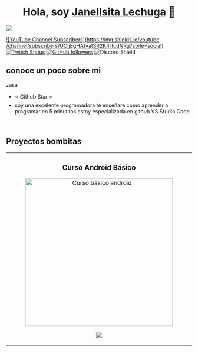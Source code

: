 <div align="center">
<h1 align="center">Hola, soy <a href="https://aristi.dev">Janellsita Lechuga</a> 👋</h1>
</div>
<img src="https://github.com/user-attachments/assets/9be5856c-c6ae-4c4d-a748-db2245b34ade">

[![YouTube Channel Subscribers](https://img.shields.io/youtube  /channel/subscribers/UCIjEgHA1vatSR2K4rfcdNRg?style=social)](https://youtube.com/aristidevs?sub_confirmation=1)
[![Twitch Status](https://img.shields.io/twitch/status/aristidevs?style=social)](https://www.twitch.tv/aristidevs)
[![GitHub followers](https://img.shields.io/github/followers/arisguimera?style=social)](https://github.com/ArisGuimera)
![Discord Shield](https://discordapp.com/api/guilds/807719549075980308/widget.png?style=shield)

## conoce un poco sobre mi 
zasa
- ⭐ Github Star ⭐ 
- soy una excelente programadora te enseñare como aprender a programar en 5 minutitos estoy especializada en github VS Studio Code 
<br>

## Proyectos bombitas
<table>
<tr>
<td width="50%">
<h3 align="center">Curso Android Básico</h3>
<div align="center">
<a href="https://github.com/ArisGuimera/Android-Expert" target="_blank"><img src="https://i.imgur.com/Jji0CIE.jpg" width="400" alt="Curso básico android"></a>
<p>
<a href="https://github.com/ArisGuimera/Android-Expert" target="_blank">
<img src="https://img.shields.io/badge/CÓDIGO-ff9?style=for-the-badge&logo=github&logoColor=black">
</a>

</div>
                                                                                      
</td>  
</table>                                                                                 
</div>
<br>
